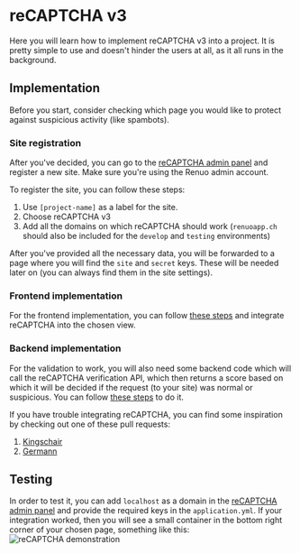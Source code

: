 # reCAPTCHA v3

Here you will learn how to implement reCAPTCHA v3 into a project. It is pretty simple to use and doesn't hinder the users at all, as it all runs in the background.

## Implementation

Before you start, consider checking which page you would like to protect against suspicious activity (like spambots).

### Site registration

After you've decided, you can go to the [reCAPTCHA admin panel](https://www.google.com/recaptcha/admin) and register a new site. Make sure you're using the Renuo admin account.

To register the site, you can follow these steps:
1. Use `[project-name]` as a label for the site.
1. Choose reCAPTCHA v3
1. Add all the domains on which reCAPTCHA should work (`renuoapp.ch` should also be included for the `develop` and `testing` environments)

After you've provided all the necessary data, you will be forwarded to a page where you will find the `site` and `secret` keys. These will be needed later on (you can always find them in the site settings).

### Frontend implementation

For the frontend implementation, you can follow [these steps](https://developers.google.com/recaptcha/docs/v3) and integrate reCAPTCHA into the chosen view.

### Backend implementation

For the validation to work, you will also need some backend code which will call the reCAPTCHA verification API, which then returns a score based on which it will be decided if the request (to your site) was normal or suspicious. You can follow [these steps](https://developers.google.com/recaptcha/docs/verify) to do it.

If you have trouble integrating reCAPTCHA, you can find some inspiration by checking out one of these pull requests:
1. [Kingschair](https://github.com/renuo/kingschair2/pull/182)
1. [Germann](https://github.com/renuo/germann/pull/314)

## Testing

In order to test it, you can add `localhost` as a domain in the [reCAPTCHA admin panel](https://www.google.com/recaptcha/admin) and provide the required keys in the `application.yml`. If your integration worked, then you will see a small container in the bottom right corner of your chosen page, something like this:
![reCAPTCHA demonstration](https://user-images.githubusercontent.com/31915276/55479133-ae4f8c80-561d-11e9-9df2-d94cbc5f92d3.png)
